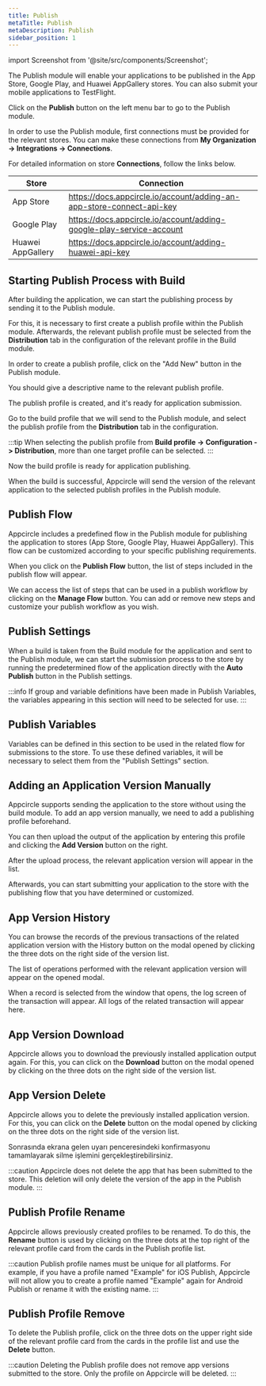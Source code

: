 ```yaml
---
title: Publish
metaTitle: Publish
metaDescription: Publish
sidebar_position: 1
---
```


import Screenshot from '@site/src/components/Screenshot';

The Publish module will enable your applications to be published in the App Store, Google Play, and Huawei AppGallery stores. You can also submit your mobile applications to TestFlight.

Click on the **Publish** button on the left menu bar to go to the Publish module.

<Screenshot url='https://cdn.appcircle.io/docs/assets/publish-main.png' />

In order to use the Publish module, first connections must be provided for the relevant stores. You can make these connections from **My Organization -> Integrations -> Connections**.

For detailed information on store **Connections**, follow the links below.

|Store|Connection|
|----------|-----------|
|App Store|https://docs.appcircle.io/account/adding-an-app-store-connect-api-key|
|Google Play| https://docs.appcircle.io/account/adding-google-play-service-account|
|Huawei AppGallery| https://docs.appcircle.io/account/adding-huawei-api-key|

## Starting Publish Process with Build

After building the application, we can start the publishing process by sending it to the Publish module.

For this, it is necessary to first create a publish profile within the Publish module. Afterwards, the relevant publish profile must be selected from the **Distribution** tab in the configuration of the relevant profile in the Build module.

In order to create a publish profile, click on the "Add New" button in the Publish module.

<Screenshot url='https://cdn.appcircle.io/docs/assets/publish-add-new.png' />

You should give a descriptive name to the relevant publish profile.

<Screenshot url='https://cdn.appcircle.io/docs/assets/publish-new-profile.png' />

The publish profile is created, and it's ready for application submission.

<Screenshot url='https://cdn.appcircle.io/docs/assets/publish-empty-profile.png' />

Go to the build profile that we will send to the Publish module, and select the publish profile from the **Distribution** tab in the configuration.

<Screenshot url='https://cdn.appcircle.io/docs/assets/publish-build.png' />

:::tip
When selecting the publish profile from **Build profile -> Configuration -> Distribution**, more than one target profile can be selected.
:::

Now the build profile is ready for application publishing.

When the build is successful, Appcircle will send the version of the relevant application to the selected publish profiles in the Publish module.

<Screenshot url='https://cdn.appcircle.io/docs/assets/publish-build-success.png' />

## Publish Flow

Appcircle includes a predefined flow in the Publish module for publishing the application to stores (App Store, Google Play, Huawei AppGallery). This flow can be customized according to your specific publishing requirements.

<Screenshot url='https://cdn.appcircle.io/docs/assets/publish-flow-button.png' />

When you click on the **Publish Flow** button, the list of steps included in the publish flow will appear.

<Screenshot url='https://cdn.appcircle.io/docs/assets/publish-flow-w.png' />

We can access the list of steps that can be used in a publish workflow by clicking on the **Manage Flow** button. You can add or remove new steps and customize your publish workflow as you wish.

<Screenshot url='https://cdn.appcircle.io/docs/assets/publish-workflows.png' />

## Publish Settings

When a build is taken from the Build module for the application and sent to the Publish module, we can start the submission process to the store by running the predetermined flow of the application directly with the **Auto Publish** button in the Publish settings.

<Screenshot url='https://cdn.appcircle.io/docs/assets/publish-settings.png' />

:::info
If group and variable definitions have been made in Publish Variables, the variables appearing in this section will need to be selected for use.
:::

## Publish Variables

Variables can be defined in this section to be used in the related flow for submissions to the store. To use these defined variables, it will be necessary to select them from the "Publish Settings" section.

<Screenshot url='https://cdn.appcircle.io/docs/assets/publish-variables.png' />

## Adding an Application Version Manually

Appcircle supports sending the application to the store without using the build module. To add an app version manually, we need to add a publishing profile beforehand.

<Screenshot url='https://cdn.appcircle.io/docs/assets/publish-manuel.png' />

You can then upload the output of the application by entering this profile and clicking the **Add Version** button on the right.

<Screenshot url='https://cdn.appcircle.io/docs/assets/publish-upload.png' />

After the upload process, the relevant application version will appear in the list. 

Afterwards, you can start submitting your application to the store with the publishing flow that you have determined or customized.

<Screenshot url='https://cdn.appcircle.io/docs/assets/publish-version-list.png' />

## App Version History

You can browse the records of the previous transactions of the related application version with the History button on the modal opened by clicking the three dots on the right side of the version list.

<Screenshot url='https://cdn.appcircle.io/docs/assets/publish-history-button.png' />

The list of operations performed with the relevant application version will appear on the opened modal.

<Screenshot url='https://cdn.appcircle.io/docs/assets/publish-history-list.png' />

When a record is selected from the window that opens, the log screen of the transaction will appear. All logs of the related transaction will appear here.

<Screenshot url='https://cdn.appcircle.io/docs/assets/publish-history-log.png' />

## App Version Download

Appcircle allows you to download the previously installed application output again. For this, you can click on the **Download** button on the modal opened by clicking on the three dots on the right side of the version list.

<Screenshot url='https://cdn.appcircle.io/docs/assets/publish-download.png' />

## App Version Delete

Appcircle allows you to delete the previously installed application version. For this, you can click on the **Delete** button on the modal opened by clicking on the three dots on the right side of the version list.

<Screenshot url='https://cdn.appcircle.io/docs/assets/publish-delete.png' />

Sonrasında ekrana gelen uyarı penceresindeki konfirmasyonu tamamlayarak silme işlemini gerçekleştirebilirsiniz.

<Screenshot url='https://cdn.appcircle.io/docs/assets/publish-delete-confirm.png' />

:::caution
Appcircle does not delete the app that has been submitted to the store. This deletion will only delete the version of the app in the Publish module.
:::

## Publish Profile Rename

Appcircle allows previously created profiles to be renamed. To do this, the **Rename** button is used by clicking on the three dots at the top right of the relevant profile card from the cards in the Publish profile list.

<Screenshot url='https://cdn.appcircle.io/docs/assets/publish-rename.png' />

:::caution
Publish profile names must be unique for all platforms. For example, if you have a profile named "Example" for iOS Publish, Appcircle will not allow you to create a profile named "Example" again for Android Publish or rename it with the existing name.
:::

## Publish Profile Remove

To delete the Publish profile, click on the three dots on the upper right side of the relevant profile card from the cards in the profile list and use the **Delete** button.

<Screenshot url='https://cdn.appcircle.io/docs/assets/publish-remove.png' />

:::caution
Deleting the Publish profile does not remove app versions submitted to the store. Only the profile on Appcircle will be deleted.
:::

<Screenshot url='https://cdn.appcircle.io/docs/assets/publish-remove-confirm.png' />